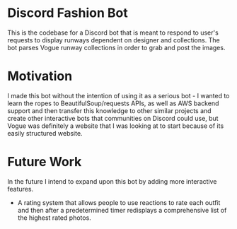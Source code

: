 # Discord Fashion Bot

This is the codebase for a Discord bot that is meant to respond to user's requests to display runways dependent on designer and collections. The bot parses Vogue 
runway collections in order to grab and post the images.

# Motivation

I made this bot without the intention of using it as a serious bot - I wanted to learn the ropes to BeautifulSoup/requests APIs, as well as AWS backend support
and then transfer this knowledge to other similar projects and create other interactive bots that communities on Discord could use, but Vogue was definitely a 
website that I was looking at to start because of its easily structured website.

# Future Work

In the future I intend to expand upon this bot by adding more interactive features. 
- A rating system that allows people to use reactions to rate each outfit and then after a predetermined timer redisplays a comprehensive list of the highest rated photos.
